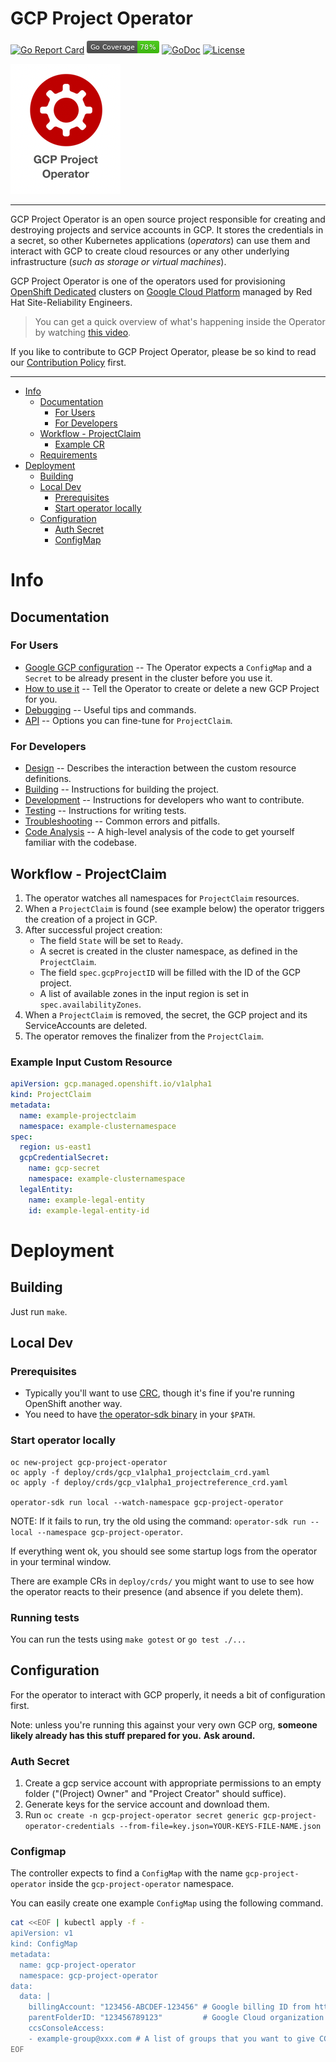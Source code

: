 # GCP Project Operator

[![Go Report Card](https://goreportcard.com/badge/github.com/openshift/gcp-project-operator)](https://goreportcard.com/report/github.com/openshift/gcp-project-operator)
![Go Coverage](./coverage_badge.png)
[![GoDoc](https://godoc.org/github.com/openshift/gcp-project-operator?status.svg)](https://pkg.go.dev/mod/github.com/openshift/gcp-project-operator)
[![License](https://img.shields.io/:license-apache-blue.svg)](http://www.apache.org/licenses/LICENSE-2.0.html)

[![GCP Project Operator](./docs/images/gcpprojectoperator.png)](https://github.com/openshift/gcp-project-operator)

----
GCP Project Operator is an open source project responsible for creating and destroying projects and service accounts in GCP.
It stores the credentials in a secret, so other Kubernetes applications (_operators_) can use them and interact with GCP to create cloud resources or any other underlying infrastructure (_such as storage or virtual machines_).

GCP Project Operator is one of the operators used for provisioning [OpenShift Dedicated](https://www.openshift.com/products/dedicated/) clusters on [Google Cloud Platform](https://cloud.google.com/) managed by Red Hat Site-Reliability Engineers.

> You can get a quick overview of what's happening inside the Operator by watching [this video](https://www.youtube.com/watch?v=BQmvN9248sI).

If you like to contribute to GCP Project Operator, please be so kind to read our [Contribution Policy](./docs/CONTRIBUTING.md) first.

----

* [Info](#info)
   * [Documentation](#documentation)
      * [For Users](#for-users)
      * [For Developers](#for-developers)
   * [Workflow - ProjectClaim](#workflow---projectclaim)
      * [Example CR](#example-cr)
   * [Requirements](#requirements)
* [Deployment](#deployment)
   * [Building](#building)
   * [Local Dev](#local-dev)
      * [Prerequisites](#prerequisites)
      * [Start operator locally](#start-operator-locally)
   * [Configuration](#configuration)
      * [Auth Secret](#auth-secret)
      * [ConfigMap](#ConfigMap)

# Info

## Documentation

### For Users

* [Google GCP configuration](./docs/gcpconfig.md) -- The Operator expects a `ConfigMap` and a `Secret` to be already present in the cluster before you use it.
* [How to use it](./docs/userstory.md) -- Tell the Operator to create or delete a new GCP Project for you.
* [Debugging](./docs/debug.md) -- Useful tips and commands.
* [API](./docs/api.md) -- Options you can fine-tune for `ProjectClaim`.

### For Developers

* [Design](./docs/design.md) -- Describes the interaction between the custom resource definitions.
* [Building](./docs/building.md) -- Instructions for building the project.
* [Development](./docs/development.md) -- Instructions for developers who want to contribute.
* [Testing](./docs/testing.md) -- Instructions for writing tests.
* [Troubleshooting](./docs/troubleshooting.md) -- Common errors and pitfalls.
* [Code Analysis](./docs/analyze.md) -- A high-level analysis of the code to get yourself familiar with the codebase.


## Workflow - ProjectClaim

1. The operator watches all namespaces for `ProjectClaim` resources.
2. When a `ProjectClaim` is found (see example below) the operator triggers the creation of a project in GCP.
3. After successful project creation:
    * The field `State` will be set to `Ready`.
    * A secret is created in the cluster namespace, as defined in the `ProjectClaim`.
    * The field `spec.gcpProjectID` will be filled with the ID of the GCP project.
    * A list of available zones in the input region is set in `spec.availabilityZones`.
4. When a `ProjectClaim` is removed, the secret, the GCP project and its ServiceAccounts are deleted.
5. The operator removes the finalizer from the `ProjectClaim`.

### Example Input Custom Resource

```yaml
apiVersion: gcp.managed.openshift.io/v1alpha1
kind: ProjectClaim
metadata:
  name: example-projectclaim
  namespace: example-clusternamespace
spec:
  region: us-east1
  gcpCredentialSecret:
    name: gcp-secret
    namespace: example-clusternamespace
  legalEntity:
    name: example-legal-entity
    id: example-legal-entity-id
```

# Deployment

## Building

Just run `make`.

## Local Dev

### Prerequisites

* Typically you'll want to use [CRC](https://github.com/code-ready/crc/), though it's fine if you're running OpenShift another way.
* You need to have [the operator-sdk binary](https://github.com/operator-framework/operator-sdk/releases) in your `$PATH`.

### Start operator locally

```
oc new-project gcp-project-operator
oc apply -f deploy/crds/gcp_v1alpha1_projectclaim_crd.yaml
oc apply -f deploy/crds/gcp_v1alpha1_projectreference_crd.yaml

operator-sdk run local --watch-namespace gcp-project-operator
```

NOTE: If it fails to run, try the old using the command: `operator-sdk run --local --namespace gcp-project-operator`.

If everything went ok, you should see some startup logs from the operator in your terminal window.

There are example CRs in `deploy/crds/` you might want to use to see how the operator reacts to their presence (and absence if you delete them).

### Running tests

You can run the tests using `make gotest` or `go test ./...`

## Configuration

For the operator to interact with GCP properly, it needs a bit of configuration first.

Note: unless you're running this against your very own GCP org, **someone likely already has this stuff prepared for you.**
**Ask around.**

### Auth Secret

1. Create a gcp service account with appropriate permissions to an empty folder ("(Project) Owner" and "Project Creator" should suffice).
2. Generate keys for the service account and download them.
3. Run `oc create -n gcp-project-operator secret generic gcp-project-operator-credentials --from-file=key.json=YOUR-KEYS-FILE-NAME.json`

### Configmap

The controller expects to find a `ConfigMap` with the name `gcp-project-operator` inside the `gcp-project-operator` namespace.

You can easily create one example `ConfigMap` using the following command.

```zsh
cat <<EOF | kubectl apply -f -
apiVersion: v1
kind: ConfigMap
metadata:
  name: gcp-project-operator
  namespace: gcp-project-operator
data:
  data: |
    billingAccount: "123456-ABCDEF-123456" # Google billing ID from https://console.cloud.google.com/billing
    parentFolderID: "123456789123"         # Google Cloud organization Parent Folder ID
    ccsConsoleAccess:
    - example-group@xxx.com # A list of groups that you want to give CCS console access to
EOF
```
